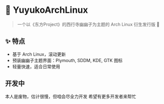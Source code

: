 # 🌸 YuyukoArchLinux

> 一个以《东方Project》的西行寺幽幽子为主题的 Arch Linux 衍生发行版 🌸

## ✨ 特点

- 基于 Arch Linux，滚动更新
- 预装幽幽子主题界面：Plymouth, SDDM, KDE, GTK 图标
- 轻量快速，适合日常使用

## 开发中
本人是废物，估计很慢，但咱会尽全力开发
希望有更多开发者来帮忙
